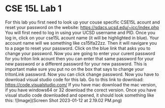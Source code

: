 # CSE 15L Lab 1
For this lab you first need to look up your couse specific CSE15L acount and reset your password on the website: 
https://sdacs.ucsd.edu/~icc/index.php
You will first need to log in using your UCSD username and PID.
Once you log in, click on your cse15L acount name (it will be highlighted in blue). Your account name will we something like cs15lfa22zz.
Then it will navigare you to a page to reset your password. Click on the blue link that asks you to change your password.
Now you are going to enter your curent password for you triton link acount then you can enter that same password for your new password or a different password for your new password.
This is important make sure you put no on the box that says to change your tritonLink password. Now you can click change password.
Now you have to download visual studio code for this lab. Go to this link to download:
https://code.visualstudio.com/
If you have mac download the mac version, if you have windows64 or 32 download the corect version. 
Once you have visual studio code downloaded and opened, it should look something like this:
![Image](Screen Shot 2023-01-12 at 2.19.02 PM.png)
